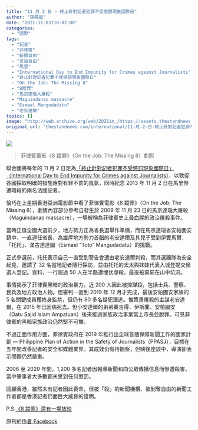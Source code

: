 ```yaml
---
title: "11 月 2 日 — 終止針對記者犯罪不受懲罰現象國際日"
author: "孫曉嵐"
date: "2021-11-03T18:02:00"
categories:
  - "國際"
tags:
  - "記者"
  - "菲律賓"
  - "新聞自由"
  - "言論自由"
  - "馬里"
  - "International Day to End Impunity for Crimes against Journalists"
  - "終止針對記者犯罪不受懲罰現象國際日"
  - "On the Job: The Missing 8"
  - "8蹤罪"
  - "馬京達瑙大屠殺"
  - "Maguindanao massacre"
  - "Esmael Mangudadatu"
  - "老安達爾"
topics: []
image: "http://web.archive.org/web/2021im_/https://assets.thestandnews.com/media/photos/1584612874566714235123123642423.png"
original_url: "thestandnews.com/international/11-月-2-日-終止針對記者犯罪不受懲罰現象國際日"
---
```

![](http://web.archive.org/web/2021im_/https://assets.thestandnews.com/media/photos/1584612874566714235123123642423.png)
> 菲律賓電影《8 蹤罪》（On the Job: The Missing 8）劇照

聯合國將每年的 11 月 2 日定為[「終止針對記者犯罪不受懲罰現象國際日」（International Day to End Impunity for Crimes against Journalists）](http://web.archive.org/web/20211103182512/https://www.un.org/en/observances/end-impunity-crimes-against-journalists)，以敦促各國採取明確的措施應對有罪不罰的風氣，同時紀念 2013 年 11 月 2 日在馬里慘遭暗殺的兩名法國記者。

恰巧在上星期香港亞洲電影節中看了菲律賓電影《8 蹤罪》（On the Job: The Missing 8），劇情內容部分參考自發生於 2009 年 11 月 23 日的馬京達瑙大屠殺（Maguindanao massacre），一場被稱為菲律賓史上最血腥的政治屠殺事件。

當時正值全國大選前夕，地方勢力正為省長選舉作準備，而在馬京達瑙省安帕圖安鎮中，一直連任省長、為雄厚地方勢力首腦的老安達爾及其兒子受到伊實馬爾．「托托」．滿古達達圖（Esmael “Toto” Mangudadatu）的挑戰。

正式參選前，托托表示自己一直受到警告會遭由老安達爾刺殺，而其選團隊為安全起見，邀請了 32 名當地記者隨行採訪，並由托托的太太與妹妹代表入城登提交候選人登記。豈料，一行超過 50 人在半路遭埋伏虐殺，最後被棄屍在山中坑洞。

事情揭示了菲律賓黑暗的政治暴力。近 200 人因此被控謀殺，包括士兵、警察、民兵及地方政治人物。但審判一直到 2019 年 12 月才完成，最後安帕圖安家族的 5 名關鍵成員獲終身監禁，但仍有 80 多名疑犯潛逃。惟策畫屠殺的主謀老安達爾，在 2015 年已因病死去。但小安達爾的弟弟賽吉得．伊斯蘭．安帕圖安（Datu Sajid Islam Ampatuan）後來接過家族政治事業當上市長並脫罪。可見菲律賓的黑暗家族政治仍然堅不可摧。

不過正面作用方面，菲律賓政府在 2019 年推行出全球首個保障新聞工作的國家計劃 — Philippine Plan of Action in the Safety of Journalists（PPASJ），目標在五年間改善記者的安全和媒體業界。其成效仍有待觀察，但映後座談中，導演卻表示問題仍然嚴重。

2006 至 2020 年間，1,200 多名記者因報導新聞和向公眾傳播信息而慘遭殺害，當中肇事者大多數都未受到任何懲罰。

回顧香港，雖然未有記者因此喪命，但被「殺」的新聞機構、被剝奪自由的新聞工作者都是香港記者仍面巨大威脅的證明。

P.S [《8 蹤罪》還有一場放映](http://web.archive.org/web/20211103182512/https://www.cinema.com.hk/tc/movie/details/13328)

原刊於[作者 Facebook](http://web.archive.org/web/20211103182512/https://www.facebook.com/altheasuen/posts/10219383703452535)
